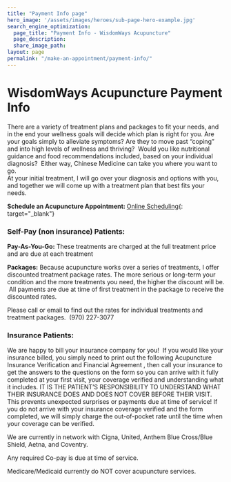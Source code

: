 ```yaml
---
title: "Payment Info page"
hero_image: '/assets/images/heroes/sub-page-hero-example.jpg'
search_engine_optimization:
  page_title: "Payment Info - WisdomWays Acupuncture"
  page_description:
  share_image_path:
layout: page
permalink: "/make-an-appointment/payment-info/"
---
```


# WisdomWays Acupuncture Payment Info

There are a variety of treatment plans and packages to fit your needs, and in the end your wellness goals will decide which plan is right for you. Are your goals simply to alleviate symptoms? Are they to move past “coping” and into high levels of wellness and thriving? &nbsp;Would you like nutritional guidance and food recommendations included, based on your individual diagnosis? &nbsp;Either way, Chinese Medicine can take you where you want to go.<br>At your initial treatment, I will go over your diagnosis and options with you, and together we will come up with a treatment plan that best fits your needs.

**Schedule an Acupuncture Appointment:&nbsp;**[Online Scheduling](https://instant-scheduling.com/sch.php?kn=184475){: target="_blank"}

### Self-Pay (non insurance) Patients:

**Pay-As-You-Go:** These treatments are charged at the full treatment price and are due at each treatment

**Packages:** Because acupuncture works over a series of treatments, I offer discounted treatment package rates. The more serious or long-term your condition and the more treatments you need, the higher the discount will be. &nbsp;All payments are due at time of first treatment in the package to receive the discounted rates.

Please call or email to find out the rates for individual treatments and treatment packages. &nbsp;(970) 227-3077

### Insurance Patients:

We are happy to bill your insurance company for you! &nbsp;If you would like your insurance billed, you simply need to print out the following Acupuncture Insurance Verification and Financial Agreement , then call your insurance to get the answers to the questions on the form so you can arrive with it fully completed at your first visit, your coverage verified and understanding what it includes. IT IS THE PATIENT’S RESPONSIBILITY TO UNDERSTAND WHAT THEIR INSURANCE DOES AND DOES NOT COVER BEFORE THEIR VISIT. This prevents unexpected surprises or payments due at time of service! If you do not arrive with your insurance coverage verified and the form completed, we will simply charge the out-of-pocket rate until the time when your coverage can be verified.

We are currently in network with Cigna, United, Anthem Blue Cross/Blue Shield, Aetna, and Coventry.

Any required Co-pay is due at time of service.

Medicare/Medicaid currently do NOT cover acupuncture services.